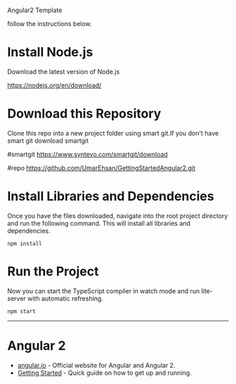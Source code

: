 Angular2 Template


follow the instructions below.

# Install Node.js 

Download the latest version of Node.js

https://nodejs.org/en/download/

# Download this Repository
Clone this repo into a new project folder using smart git.If you don't have smart git download smartgit

#smartgit
https://www.syntevo.com/smartgit/download

#repo
https://github.com/UmarEhsan/GettingStartedAngular2.git

# Install Libraries and Dependencies

Once you have the files downloaded, navigate into the root project directory and run the following command. This will
install all libraries and dependencies.

`npm install`

# Run the Project

Now you can start the TypeScript compiler in watch mode and run lite-server with automatic refreshing.

`npm start`

*************************************************************************************************************************

# Angular 2

- [angular.io](https://angular.io/) - Official website for Angular and Angular 2.
- [Getting Started](https://angular.io/docs/ts/latest/quickstart.html) - Quick guide on how to get up and running.



